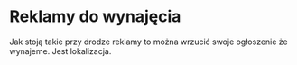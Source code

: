 # Reklamy do wynajęcia 

Jak stoją takie przy drodze reklamy to można wrzucić swoje ogłoszenie że wynajeme. Jest lokalizacja.
